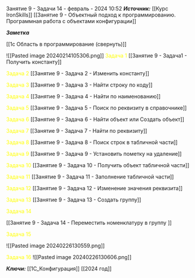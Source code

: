 
Занятие 9 - Задачи
 14 - февраль - 2024  10:52 
***Источник:***  [[Курс IronSkills]] [[Занятие 9 - Объектный подход к программированию. Программная работа с объектами конфигурации]]

***Заметка*** 

[[1с Область в программирование (свернуть)]]

![[Pasted image 20240214105306.png]]
<span style="color: Yellow">Задача 1</span>
[[Занятие 9 - Задача1 - Получить константу]]

<span style="color: Yellow">Задача 2</span>
[[Занятие 9 - Задача 2 - Изменить константу]]

<span style="color: Yellow">Задача 3</span>
[[Занятие 9 - Задача 3 - Найти строку по коду]]

<span style="color: Yellow">Задача 4</span>
[[Занятие 9 - Задача 4 - Найти по наименованию]]

<span style="color: Yellow">Задача 5</span>
[[Занятие 9 - Задача 5 - Поиск по реквизиту в справочнике]]


<span style="color: Yellow">Задача 6</span>
[[Занятие 9 - Задача 6 - Найти объект или Создать объект]]


<span style="color: Yellow">Задача 7</span>
[[Занятие 9 - Задача 7 - Найти по реквизиту]]

<span style="color: Yellow">Задача 8</span>
[[Занятие 9 - Задача 8 - Поиск строк в табличной части]]

<span style="color: Yellow">Задача 9</span>
[[Занятие 9 - Задача 9 - Установить пометку на удаление]]


<span style="color: Yellow">Задача 10</span>
[[Занятие 9 - Задача 10 - Получить объект табличной части]]

<span style="color: Yellow">Задача 11</span>
[[Занятие 9 - Задача 11 - Заполнение табличной части]]

<span style="color: Yellow">Задача 12</span>
[[Занятие 9 - Задача 12 - Изменение значения реквизита]]

<span style="color: Yellow">Задача 13</span>
[[Занятие 9 - Задача 13 - Создать группу]]


<span style="color: Yellow">Задача 14</span>

[[Занятие 9 - Задача 14 - Переместить номенклатуру в группу ]]

<span style="color: Yellow">Задача 15</span>

![[Pasted image 20240226130559.png]]



<span style="color: Yellow">Задача 16</span>
![[Pasted image 20240226130606.png]]


***Ключи:*** [[1С_Конфигурация]] [[2024 год]]  